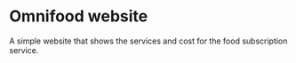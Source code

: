 # Omnifood website

A simple website that shows the services and cost for the food subscription service.

